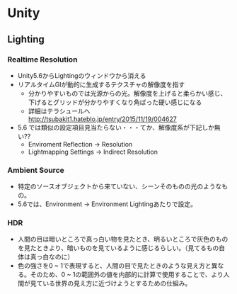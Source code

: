 # Unity

## Lighting

### Realtime Resolution

* Unity5.6からLightingのウィンドウから消える
* リアルタイムGIが動的に生成するテクスチャの解像度を指す
	* 分かりやすいものでは光源からの光。解像度を上げると柔らかい感じ、下げるとグリッドが分かりやすくなり角ばった硬い感じになる
	* 詳細はテラシュールへ http://tsubakit1.hateblo.jp/entry/2015/11/19/004627
* 5.6 では類似の設定項目見当たらない・・・てか、解像度系が下記しか無い??
	* Enviroment Reflection -> Resolution
	* Lightmapping Settings -> Indirect Resolution

### Ambient Source

* 特定のソースオブジェクトから来ていない、シーンそのものの光のようなもの。
* 5.6では、Environment -> Environment Lightingあたりで設定。

### HDR

* 人間の目は暗いところで真っ白い物を見たとき、明るいところで灰色のものを見たときより、暗いものを見ているように感じるらしい。（見てるもの自体は真っ白なのに）
* 色の強さを0 ~ 1で表現すると、人間の目で見たときのような見え方と異なる。そのため、0 ~ 1の範囲外の値を内部的に計算で使用することで、より人間が見ている世界の見え方に近づけようとするための仕組み。



